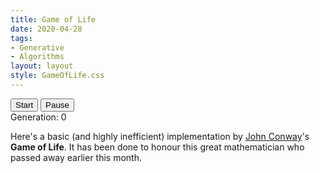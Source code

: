 ```yaml
---
title: Game of Life
date: 2020-04-28
tags:
- Generative
- Algorithms
layout: layout
style: GameOfLife.css
---
```


<div id="container">
	<button id="startButton">Start</button>
	<button id="pauseButton">Pause</button>
	<br>
	<span id="generationNumber">Generation: 0</span>
	<br>
	<div id="cellContainer"></div>
</div>

Here's a basic (and highly inefficient) implementation by [John Conway](https://en.wikipedia.org/wiki/John_Horton_Conway)'s **Game of Life**. It has been done to honour this great mathematician who passed away earlier this month.
<script>
const grid = {};
let cellRows;
let cellColumns;
let paused = false;
let generationNumber = 0;
let generationCounter;

grid.getCell = function (column, row) {
  return grid[`${column}x${row}`];
};

function startGame() {
  console.log("Game Started");
  paused = false;
  let interval = setInterval(nextGeneration, 1);
  generationCounter = document.getElementById("generationNumber");
}

function pauseGame() {
  paused = true;
}

function nextGeneration() {
  if (paused) {
    return;
  }
  const cellsCoordinates = Object.keys(grid);

  for (let i = 0; i < Object.keys(grid).length; i++) {
    let cell = grid[cellsCoordinates[i]];
    let aliveNeighbors = checkNeighbors(cell.column, cell.row);
    if (cell.alive) {
      if (aliveNeighbors < 2) {
        cell.alive = false;
        deactivateCell(cell.column, cell.row);
      } else if (aliveNeighbors > 3) {
        cell.alive = false;
        deactivateCell(cell.column, cell.row);
      }
    } else if (!cell.alive && aliveNeighbors === 3) {
      cell.alive = true;
      activateCell(cell.column, cell.row);
    }
  }

  generationNumber = generationNumber + 1;
  generationCounter.innerHTML = `Generation: ${generationNumber}`;
}

function onClickActivateCell(event) {
  cell = event.target;
  cell.className = "cell alive";
  populateAliveCellsList(cell.column, cell.row);
  checkNeighbors(cell.column, cell.row);
}

function deactivateCell(column, row) {
  document.getElementById(`${column}x${row}`).className = "cell dead";
}

function activateCell(column, row) {
  document.getElementById(`${column}x${row}`).className = "cell alive";
}

function populateAliveCellsList(column, row) {
  grid.getCell(column, row).alive = true;
}

function checkNeighbors(j, i) {
  let aliveNeighbors = 0;
  let neighbors = [
    [j - 1, i - 1],
    [j - 1, i],
    [j - 1, i + 1],
    [j, i - 1],
    [j, i + 1],
    [j + 1, i - 1],
    [j + 1, i],
    [j + 1, i + 1],
  ];

  for (let k = 0; k < neighbors.length; k++) {
    if (
      neighbors[k][0] >= 0 &&
      neighbors[k][0] < cellRows &&
      neighbors[k][1] >= 0 &&
      neighbors[k][1] < cellColumns
    ) {
      let neighborToCheck = grid.getCell(neighbors[k][0], neighbors[k][1]);
      if (neighborToCheck.alive === true) {
        aliveNeighbors++;
      }
    }
  }
  return aliveNeighbors;
}

/* Generate cells */
window.addEventListener("DOMContentLoaded", () => {
  const container = document.getElementById("cellContainer");
  const width = container.clientWidth;
  const height = container.clientHeight;
  console.log(`Container dimensions: ${width} x ${height}`);

  const cellsNumber = (width / 10) * (height / 10);
  console.log(`Total number of cells generated: ${cellsNumber}`);
  cellRows = width / 10;
  cellColumns = height / 10;

  for (let i = 0; i < cellRows; i++) {
    for (let j = 0; j < cellColumns; j++) {
      let cell = document.createElement("div");
      cell.id = j + "x" + i;
      cell.column = j;
      cell.row = i;

      /* all cells are dead at the time of generation */
      cell.className = "cell dead";
      cell.clientHeight = height / 10;
      cell.clientWidth = width / 10;
      cell.addEventListener("click", onClickActivateCell, false);
      container.appendChild(cell);

      /* Add cell to grid array */
      const cellGrid = {
        column: j,
        row: i,
        alive: false,
      };
      grid[`${j}x${i}`] = cellGrid;
    }
  }

  document
    .getElementById("startButton")
    .addEventListener("click", startGame, false);

  document
    .getElementById("pauseButton")
    .addEventListener("click", pauseGame, false);
});
</script>
